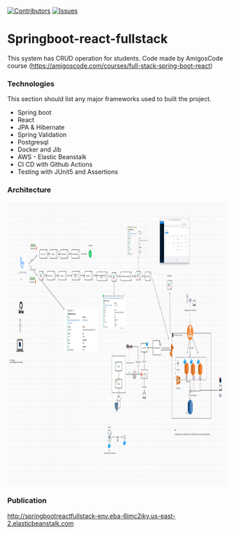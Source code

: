 [![Contributors][contributors-shield]][contributors-url]
[![Issues][issues-shield]][issues-url]

# Springboot-react-fullstack

This system has CRUD operation for students.
Code made by AmigosCode course (https://amigoscode.com/courses/full-stack-spring-boot-react)
<br />

### Technologies

This section should list any major frameworks used to built the project.
* Spring boot
* React
* JPA & Hibernate
* Spring Validation
* Postgresql
* Docker and Jib
* AWS - Elastic Beanstalk
* CI CD with Github Actions
* Testing with JUnit5 and Assertions


### Architecture

<p>
    <img src="architecture_diagram.png" alt="Logo" width="1100" height="650">
</p>

### Publication

http://springbootreactfullstack-env.eba-6imc2iky.us-east-2.elasticbeanstalk.com

<!-- MARKDOWN LINKS & IMAGES -->
<!-- https://www.markdownguide.org/basic-syntax/#reference-style-links -->
[contributors-shield]: https://img.shields.io/github/contributors/johnsales/spring-boot-fullstack-react.svg?style=for-the-badge
[contributors-url]: https://github.com/johnsales/spring-boot-fullstack-react/graphs/contributors
[issues-shield]: https://img.shields.io/github/issues/johnsales/spring-boot-fullstack-react.svg?style=for-the-badge
[issues-url]: https://github.com/johnsales/spring-boot-fullstack-react/issues
